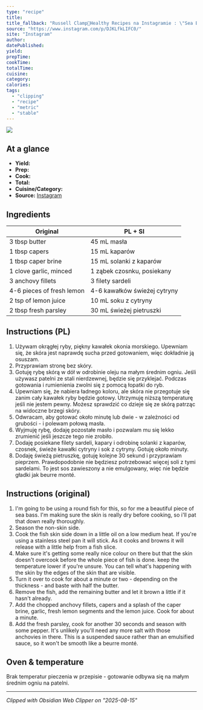 ```yaml
---
type: "recipe"
title:
title_fallback: "Russell Clamp🍴Healthy Recipes na Instagramie : \"Sea Bass Pan Sauce: Dirty Meunière3 tbsp butter1 tbsp capers1 tbsp caper brine1 clove garlic, minced3 anchovy fillets4-6 pieces of fresh lemon2 tsp of lemon juice2 tbsp fresh parsley1. I’m going to be using a round fish for this, so for me a beautiful piece of sea bass. I’m making sure the skin is really dry before cooking, so i’ll pat that down really thoroughly.2. Season the non-skin side.3. Cook the fish skin side down in a little oil on a low medium heat. If you’re using a stainless steel pan it will stick. As it cooks and browns it will release with a little help from a fish slice.4. Make sure it’s getting some really nice colour on there but that the skin doesn’t overcook before the whole piece of fish is done. keep the temperature lower if you’re unsure. You can tell what’s happening with the skin by the edges of the skin that are visible.5. Turn it over to cook for about a minute or two - depending on the thickness - and baste with half the butter.6. Remove the fish, add the remaining butter and let it brown a little if it hasn’t already.7. Add the chopped anchovy fillets, capers and a splash of the caper brine, garlic, fresh lemon segments and the lemon juice. Cook for about a minute.8. Add the fresh parsley, cook for another 30 seconds and season with some pepper. It’s unlikely you’ll need any more salt with those anchovies in there. This is a suspended sauce rather than an emulsified sauce, so it won’t be smooth like a beurre monté.\""
source: "https://www.instagram.com/p/DJKLfkLIFC0/"
site: "Instagram"
author:
datePublished:
yield:
prepTime:
cookTime:
totalTime:
cuisine:
category:
calories:
tags:
  - "clipping"
  - "recipe"
  - "metric"
  - "stable"
---
```



![](https://scontent-waw2-1.cdninstagram.com/v/t51.75761-15/494923520_18358997035180273_4622577681480570757_n.jpg?stp=cmp1_dst-jpg_e35_s640x640_tt6&_nc_cat=108&ccb=1-7&_nc_sid=18de74&_nc_ohc=BNThc9mRtRsQ7kNvwHGiJjJ&_nc_oc=Adkj-SshSWH4JerWD8nogI4eBMMdpcFTl-ACovhxgr9ZjphysGPMpazwPcShQvyIG0o&_nc_zt=23&_nc_ht=scontent-waw2-1.cdninstagram.com&_nc_gid=EnztR-KrzdapGAse5Hgezg&oh=00_AfX_BpEeQCI1ysyt9CkIKcjfD1LE84UaHVxxthYQLq1HuA&oe=68A58025)

## At a glance
- **Yield:** 
- **Prep:** 
- **Cook:** 
- **Total:** 
- **Cuisine/Category:**  
- **Source:** [Instagram](https://www.instagram.com/p/DJKLfkLIFC0/)

## Ingredients
| Original | PL + SI |
|----------|----------|
| 3 tbsp butter | 45 mL masła |
| 1 tbsp capers | 15 mL kaparów |
| 1 tbsp caper brine | 15 mL solanki z kaparów |
| 1 clove garlic, minced | 1 ząbek czosnku, posiekany |
| 3 anchovy fillets | 3 filety sardeli |
| 4-6 pieces of fresh lemon | 4-6 kawałków świeżej cytryny |
| 2 tsp of lemon juice | 10 mL soku z cytryny |
| 2 tbsp fresh parsley | 30 mL świeżej pietruszki |

## Instructions (PL)
1. Używam okrągłej ryby, piękny kawałek okonia morskiego. Upewniam się, że skóra jest naprawdę sucha przed gotowaniem, więc dokładnie ją osuszam.
2. Przyprawiam stronę bez skóry.
3. Gotuję rybę skórą w dół w odrobinie oleju na małym średnim ogniu. Jeśli używasz patelni ze stali nierdzewnej, będzie się przyklejać. Podczas gotowania i rumienienia zwolni się z pomocą łopatki do ryb.
4. Upewniam się, że nabiera ładnego koloru, ale skóra nie przegotuje się zanim cały kawałek ryby będzie gotowy. Utrzymuję niższą temperaturę jeśli nie jestem pewny. Możesz sprawdzić co dzieje się ze skórą patrząc na widoczne brzegi skóry.
5. Odwracam, aby gotować około minutę lub dwie - w zależności od grubości - i polewam połową masła.
6. Wyjmuję rybę, dodaję pozostałe masło i pozwalam mu się lekko zrumienić jeśli jeszcze tego nie zrobiło.
7. Dodaję posiekane filety sardeli, kapary i odrobinę solanki z kaparów, czosnek, świeże kawałki cytryny i sok z cytryny. Gotuję około minuty.
8. Dodaję świeżą pietruszkę, gotuję kolejne 30 sekund i przyprawiam pieprzem. Prawdopodobnie nie będziesz potrzebować więcej soli z tymi sardelami. To jest sos zawieszony a nie emulgowany, więc nie będzie gładki jak beurre monté.

## Instructions (original)
1. I'm going to be using a round fish for this, so for me a beautiful piece of sea bass. I'm making sure the skin is really dry before cooking, so i'll pat that down really thoroughly.
2. Season the non-skin side.
3. Cook the fish skin side down in a little oil on a low medium heat. If you're using a stainless steel pan it will stick. As it cooks and browns it will release with a little help from a fish slice.
4. Make sure it's getting some really nice colour on there but that the skin doesn't overcook before the whole piece of fish is done. keep the temperature lower if you're unsure. You can tell what's happening with the skin by the edges of the skin that are visible.
5. Turn it over to cook for about a minute or two - depending on the thickness - and baste with half the butter.
6. Remove the fish, add the remaining butter and let it brown a little if it hasn't already.
7. Add the chopped anchovy fillets, capers and a splash of the caper brine, garlic, fresh lemon segments and the lemon juice. Cook for about a minute.
8. Add the fresh parsley, cook for another 30 seconds and season with some pepper. It's unlikely you'll need any more salt with those anchovies in there. This is a suspended sauce rather than an emulsified sauce, so it won't be smooth like a beurre monté.

## Oven & temperature
Brak temperatur pieczenia w przepisie - gotowanie odbywa się na małym średnim ogniu na patelni.

---
*Clipped with Obsidian Web Clipper on \"2025-08-15\"*